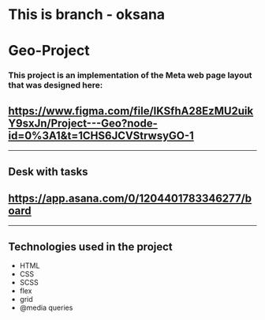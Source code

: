 # This is branch - oksana
# Geo-Project
### This project is an implementation of the Meta web page layout that was designed here:
## https://www.figma.com/file/IKSfhA28EzMU2uikY9sxJn/Project---Geo?node-id=0%3A1&t=1CHS6JCVStrwsyGO-1
---
## Desk with tasks
## https://app.asana.com/0/1204401783346277/board
---
## Technologies used in the project
- HTML
- CSS
- SCSS
- flex
- grid
- @media queries
